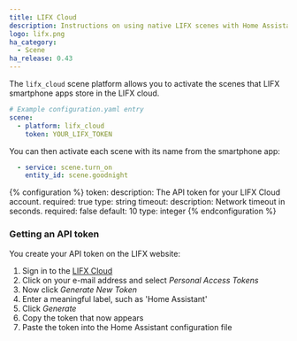 ```yaml
---
title: LIFX Cloud
description: Instructions on using native LIFX scenes with Home Assistant.
logo: lifx.png
ha_category:
  - Scene
ha_release: 0.43
---
```


The `lifx_cloud` scene platform allows you to activate the scenes that LIFX smartphone apps store in the LIFX cloud.

```yaml
# Example configuration.yaml entry
scene:
  - platform: lifx_cloud
    token: YOUR_LIFX_TOKEN
```

You can then activate each scene with its name from the smartphone app:

```yaml
  - service: scene.turn_on
    entity_id: scene.goodnight
```

{% configuration %}
token:
  description: The API token for your LIFX Cloud account.
  required: true
  type: string
timeout:
  description: Network timeout in seconds.
  required: false
  default: 10
  type: integer
{% endconfiguration %}

### Getting an API token

You create your API token on the LIFX website:
1. Sign in to the [LIFX Cloud](https://cloud.lifx.com/)
2. Click on your e-mail address and select _Personal Access Tokens_
3. Now click _Generate New Token_
4. Enter a meaningful label, such as 'Home Assistant'
5. Click _Generate_
6. Copy the token that now appears
7. Paste the token into the Home Assistant configuration file
